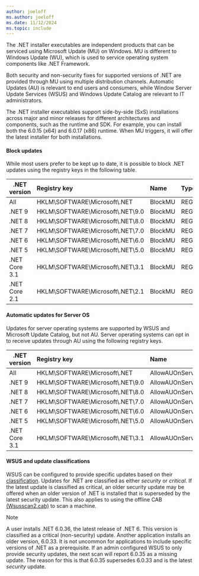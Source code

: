 ```yaml
---
author: joeloff
ms.author: joeloff
ms.date: 11/12/2024
ms.topic: include
---
```


The .NET installer executables are independent products that can be serviced using Microsoft Update (MU) on Windows. MU is different to Windows Update (WU), which is used to service operating system components like .NET Framework.

Both security and non-security fixes for supported versions of .NET are provided through MU using multiple distribution channels. Automatic Updates (AU) is relevant to end users and consumers, while Window Server Update Services (WSUS) and Windows Update Catalog are relevant to IT administrators.

The .NET installer executables support side-by-side (SxS) installations across major and minor releases for different architectures and components, such as the runtime and SDK. For example, you can install both the 6.0.15 (x64) and 6.0.17 (x86) runtime. When MU triggers, it will offer the latest installer for both installations.

#### Block updates

While most users prefer to be kept up to date, it is possible to block .NET updates using the registry keys in the following table.

| .NET version | Registry key | Name | Type | Value |
| -------------- | :--------- | :---------- | :---------- | :---------- |
| All | HKLM\SOFTWARE\Microsoft\\.NET | BlockMU | REG_DWORD | 0x00000001 |
| .NET 9 | HKLM\SOFTWARE\Microsoft\\.NET\9.0 | BlockMU | REG_DWORD | 0x00000001 |
| .NET 8 | HKLM\SOFTWARE\Microsoft\\.NET\8.0 | BlockMU | REG_DWORD | 0x00000001 |
| .NET 7 | HKLM\SOFTWARE\Microsoft\\.NET\7.0 | BlockMU | REG_DWORD | 0x00000001 |
| .NET 6 | HKLM\SOFTWARE\Microsoft\\.NET\6.0 | BlockMU | REG_DWORD | 0x00000001 |
| .NET 5 | HKLM\SOFTWARE\Microsoft\\.NET\5.0 | BlockMU | REG_DWORD | 0x00000001 |
| .NET Core 3.1 | HKLM\SOFTWARE\Microsoft\\.NET\3.1 | BlockMU | REG_DWORD | 0x00000001 |
| .NET Core 2.1 | HKLM\SOFTWARE\Microsoft\\.NET\2.1 | BlockMU | REG_DWORD | 0x00000001 |

#### Automatic updates for Server OS

Updates for server operating systems are supported by WSUS and Microsoft Update Catalog, but not AU. Server operating systems can opt in to receive updates through AU using the following registry keys.

| .NET version | Registry key | Name | Type | Value |
| -------------- | :--------- | :---------- | :---------- | :---------- |
| All | HKLM\SOFTWARE\Microsoft\\.NET | AllowAUOnServerOS | REG_DWORD | 0x00000001 |
| .NET 9 | HKLM\SOFTWARE\Microsoft\\.NET\9.0 | AllowAUOnServerOS | REG_DWORD | 0x00000001 |
| .NET 8 | HKLM\SOFTWARE\Microsoft\\.NET\8.0 | AllowAUOnServerOS | REG_DWORD | 0x00000001 |
| .NET 7 | HKLM\SOFTWARE\Microsoft\\.NET\7.0 | AllowAUOnServerOS | REG_DWORD | 0x00000001 |
| .NET 6 | HKLM\SOFTWARE\Microsoft\\.NET\6.0 | AllowAUOnServerOS | REG_DWORD | 0x00000001 |
| .NET 5 | HKLM\SOFTWARE\Microsoft\\.NET\5.0 | AllowAUOnServerOS | REG_DWORD | 0x00000001 |
| .NET Core 3.1 | HKLM\SOFTWARE\Microsoft\\.NET\3.1 | AllowAUOnServerOS | REG_DWORD | 0x00000001 |

#### WSUS and update classifications

WSUS can be configured to provide specific updates based on their [classification](/troubleshoot/windows-client/installing-updates-features-roles/standard-terminology-software-updates). Updates for .NET are classified as either *security* or *critical*. If the latest update is classified as critical, an older security update may be offered when an older version of .NET is installed that is superseded by the latest security update. This also applies to using the offline CAB [(Wsusscan2.cab)](/windows/win32/wua_sdk/using-wua-to-scan-for-updates-offline?tabs=powershell) to scan a machine.

> [!NOTE]
> A user installs .NET 6.0.36, the latest release of .NET 6. This version is classified as a critical (non-security) update. Another application installs an older version, 6.0.33. It is not uncommon for applications to include specific versions of .NET as a prerequisite. If an admin configured WSUS to only provide security updates, the next scan will report 6.0.35 as a missing update. The reason for this is that 6.0.35 supersedes 6.0.33 and is the latest *security* update.
